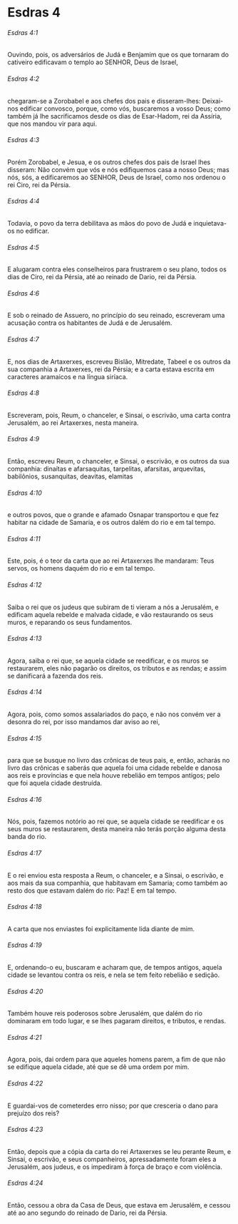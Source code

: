 # Esdras 4

###### Esdras 4:1

Ouvindo, pois, os adversários de Judá e Benjamim que os que tornaram do cativeiro edificavam o templo ao SENHOR, Deus de Israel,

###### Esdras 4:2

chegaram-se a Zorobabel e aos chefes dos pais e disseram-lhes: Deixai-nos edificar convosco, porque, como vós, buscaremos a vosso Deus; como também já lhe sacrificamos desde os dias de Esar-Hadom, rei da Assíria, que nos mandou vir para aqui.

###### Esdras 4:3

Porém Zorobabel, e Jesua, e os outros chefes dos pais de Israel lhes disseram: Não convém que vós e nós edifiquemos casa a nosso Deus; mas nós, sós, a edificaremos ao SENHOR, Deus de Israel, como nos ordenou o rei Ciro, rei da Pérsia.

###### Esdras 4:4

Todavia, o povo da terra debilitava as mãos do povo de Judá e inquietava-os no edificar.

###### Esdras 4:5

E alugaram contra eles conselheiros para frustrarem o seu plano, todos os dias de Ciro, rei da Pérsia, até ao reinado de Dario, rei da Pérsia.

###### Esdras 4:6

E sob o reinado de Assuero, no princípio do seu reinado, escreveram uma acusação contra os habitantes de Judá e de Jerusalém.

###### Esdras 4:7

E, nos dias de Artaxerxes, escreveu Bislão, Mitredate, Tabeel e os outros da sua companhia a Artaxerxes, rei da Pérsia; e a carta estava escrita em caracteres aramaicos e na língua siríaca.

###### Esdras 4:8

Escreveram, pois, Reum, o chanceler, e Sinsai, o escrivão, uma carta contra Jerusalém, ao rei Artaxerxes, nesta maneira.

###### Esdras 4:9

Então, escreveu Reum, o chanceler, e Sinsai, o escrivão, e os outros da sua companhia: dinaítas e afarsaquitas, tarpelitas, afarsitas, arquevitas, babilônios, susanquitas, deavitas, elamitas

###### Esdras 4:10

e outros povos, que o grande e afamado Osnapar transportou e que fez habitar na cidade de Samaria, e os outros dalém do rio e em tal tempo.

###### Esdras 4:11

Este, pois, é o teor da carta que ao rei Artaxerxes lhe mandaram: Teus servos, os homens daquém do rio e em tal tempo.

###### Esdras 4:12

Saiba o rei que os judeus que subiram de ti vieram a nós a Jerusalém, e edificam aquela rebelde e malvada cidade, e vão restaurando os seus muros, e reparando os seus fundamentos.

###### Esdras 4:13

Agora, saiba o rei que, se aquela cidade se reedificar, e os muros se restaurarem, eles não pagarão os direitos, os tributos e as rendas; e assim se danificará a fazenda dos reis.

###### Esdras 4:14

Agora, pois, como somos assalariados do paço, e não nos convém ver a desonra do rei, por isso mandamos dar aviso ao rei,

###### Esdras 4:15

para que se busque no livro das crônicas de teus pais, e, então, acharás no livro das crônicas e saberás que aquela foi uma cidade rebelde e danosa aos reis e províncias e que nela houve rebelião em tempos antigos; pelo que foi aquela cidade destruída.

###### Esdras 4:16

Nós, pois, fazemos notório ao rei que, se aquela cidade se reedificar e os seus muros se restaurarem, desta maneira não terás porção alguma desta banda do rio.

###### Esdras 4:17

E o rei enviou esta resposta a Reum, o chanceler, e a Sinsai, o escrivão, e aos mais da sua companhia, que habitavam em Samaria; como também ao resto dos que estavam dalém do rio: Paz! E em tal tempo.

###### Esdras 4:18

A carta que nos enviastes foi explicitamente lida diante de mim.

###### Esdras 4:19

E, ordenando-o eu, buscaram e acharam que, de tempos antigos, aquela cidade se levantou contra os reis, e nela se tem feito rebelião e sedição.

###### Esdras 4:20

Também houve reis poderosos sobre Jerusalém, que dalém do rio dominaram em todo lugar, e se lhes pagaram direitos, e tributos, e rendas.

###### Esdras 4:21

Agora, pois, dai ordem para que aqueles homens parem, a fim de que não se edifique aquela cidade, até que se dê uma ordem por mim.

###### Esdras 4:22

E guardai-vos de cometerdes erro nisso; por que cresceria o dano para prejuízo dos reis?

###### Esdras 4:23

Então, depois que a cópia da carta do rei Artaxerxes se leu perante Reum, e Sinsai, o escrivão, e seus companheiros, apressadamente foram eles a Jerusalém, aos judeus, e os impediram à força de braço e com violência.

###### Esdras 4:24

Então, cessou a obra da Casa de Deus, que estava em Jerusalém, e cessou até ao ano segundo do reinado de Dario, rei da Pérsia.

